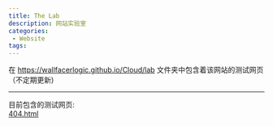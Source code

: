 ```yaml
---
title: The Lab
description: 网站实验室
categories:
 - Website
tags:
---
```

在 https://wallfacerlogic.github.io/Cloud/lab 文件夹中包含着该网站的测试网页（不定期更新)  
***  
目前包含的测试网页:  
[404.html](https://wallfacerlogic.github.io/Cloud/lab/404.html)
